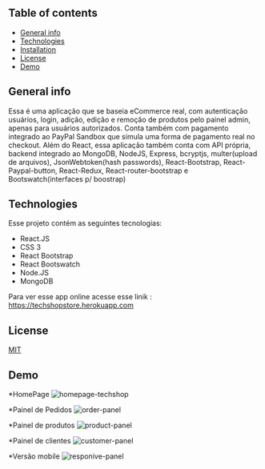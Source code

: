 ## Table of contents
* [General info](#general-info)
* [Technologies](#technologies)
* [Installation](#Installation)
* [License](#License)
* [Demo](#Demo)

## General info
Essa é uma aplicação que se baseia  eCommerce real, com autenticação usuários, login, adição, edição e remoção de produtos pelo painel admin, apenas para usuários autorizados. Conta também com pagamento integrado ao PayPal Sandbox que simula uma forma de pagamento real no checkout. 
Além do React, essa aplicação também conta com API própria, backend integrado ao MongoDB, NodeJS, Express, bcryptjs, multer(upload de arquivos), JsonWebtoken(hash passwords), React-Bootstrap, React-Paypal-button, React-Redux, React-router-bootstrap e Bootswatch(interfaces p/ boostrap) 
	
## Technologies
Esse projeto contém as seguintes tecnologias:
* React.JS
* CSS 3 
* React Bootstrap
* React Bootswatch
* Node.JS
* MongoDB
	 
Para ver esse app online acesse esse linik : https://techshopstore.herokuapp.com	 
 

## License
[MIT](https://choosealicense.com/licenses/mit/)


## Demo

*HomePage
![homepage-techshop](https://user-images.githubusercontent.com/66249777/107379608-ddfa3600-6acb-11eb-9fd7-0f94203479d5.png)

*Painel de Pedidos
![order-panel](https://user-images.githubusercontent.com/66249777/107379743-fd915e80-6acb-11eb-9b15-afbc9c2bcc9e.png)

*Painel de produtos
![product-panel](https://user-images.githubusercontent.com/66249777/107379848-18fc6980-6acc-11eb-8247-2f618bdfdc98.png)

*Painel de clientes
![customer-panel](https://user-images.githubusercontent.com/66249777/107379910-29144900-6acc-11eb-8c86-60a2e748a73c.png)

*Versão mobile
![responive-panel](https://user-images.githubusercontent.com/66249777/107379979-39c4bf00-6acc-11eb-8a40-cf18eee0f44a.png)



